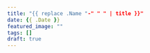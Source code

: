 ```yaml
---
title: "{{ replace .Name "-" " " | title }}"
date: {{ .Date }}
featured_image: ""
tags: []
draft: true
---
```


